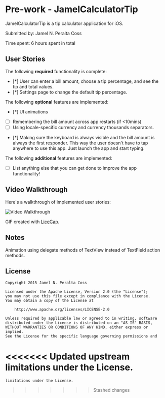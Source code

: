 # Pre-work - JamelCalculatorTip

JamelCalculatorTip is a tip calculator application for iOS.

Submitted by: Jamel N. Peralta Coss

Time spent: 6 hours spent in total

## User Stories

The following **required** functionality is complete:

- [*] User can enter a bill amount, choose a tip percentage, and see the tip and total values.
- [*] Settings page to change the default tip percentage.

The following **optional** features are implemented:
- [*] UI animations
- [ ] Remembering the bill amount across app restarts (if <10mins)
- [ ] Using locale-specific currency and currency thousands separators.
- [*] Making sure the keyboard is always visible and the bill amount is always the first responder. This way the user doesn't have to tap anywhere to use this app. Just launch the app and start typing.

The following **additional** features are implemented:

- [ ] List anything else that you can get done to improve the app functionality!

## Video Walkthrough 

Here's a walkthrough of implemented user stories:

<img src='http://i.imgur.com/A0yNGF8.gif' title='Video Walkthrough' width='' alt='Video Walkthrough' />

GIF created with [LiceCap](http://www.cockos.com/licecap/).

## Notes

Animation using delegate methods of TextView instead of TextField action methods.

## License

    Copyright 2015 Jamel N. Peralta Coss

    Licensed under the Apache License, Version 2.0 (the "License");
    you may not use this file except in compliance with the License.
    You may obtain a copy of the License at

        http://www.apache.org/licenses/LICENSE-2.0

    Unless required by applicable law or agreed to in writing, software
    distributed under the License is distributed on an "AS IS" BASIS,
    WITHOUT WARRANTIES OR CONDITIONS OF ANY KIND, either express or implied.
    See the License for the specific language governing permissions and
<<<<<<< Updated upstream
    limitations under the License.
=======
    limitations under the License.
>>>>>>> Stashed changes
